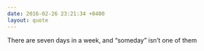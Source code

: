 ```yaml
---
date: 2016-02-26 23:21:34 +0400
layout: quote
---
```

There are seven days in a week, and “someday” isn’t one of them